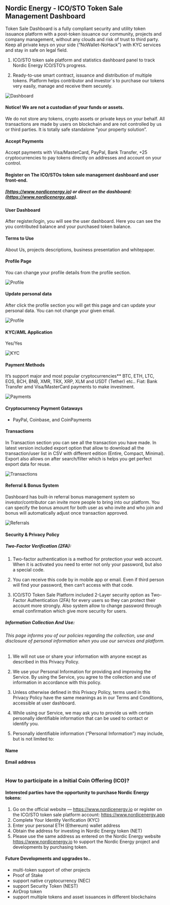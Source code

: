 ## Nordic Energy - ICO/STO Token Sale Management Dashboard

Token Sale Dashboard is a fully compliant security and utility token issuance platform with a post-token issuance our community, projects and company management, without any clouds and risk of trust to third party. Keep all private keys on your side (“NoWallet-NoHack”) with KYC services and stay in safe on legal field. 

1. ICO/STO token sale platform and statistics dashboard panel to track Nordic Energy ICO/STO’s progress. 

2. Ready-to-use smart contract, issuance and distribution of multiple tokens. Platform helps contributor and investor´s to purchase our tokens very easily, manage and receive them securely.


![Dashboard](docs/images/dashboard.png)



#### Notice! We are not a custodian of your funds or assets.

We do not store any tokens, crypto assets or private keys on your behalf. All transactions are made by users on blockchain and are not controlled by us or third parties. It is totally safe standalone “your property solution”.



#### Accept Payments

Accept payments with Visa/MasterCard, PayPal, Bank Transfer, +25 cryptocurrencies to pay tokens directly on addresses and account on your control.



#### Register on The ICO/STOs token sale management dashboard and user front-end.

##### [https://www.nordicenergy.io) or direct on the dashboard: (https://www.nordicenergy.app).



#### User Dashboard

After register/login, you will see the user dashboard. Here you can see the you contributed balance and your purchased token balance.


#### Terms to Use

About Us, projects descriptions, business presentation and whitepaper.


#### Profile Page

You can change your profile details from the profile section.


![Profile](docs/images/profile.png)


#### Update personal data

After click the profile section you will get this page and can update your personal data. You can not change your given email.

![Profile](docs/images/profile.png)

#### KYC/AML Application

Yes/Yes

![KYC](docs/images/KYC.png)


#### Payment Methods

It’s support major and most popular cryptocurrencies** BTC, ETH, LTC, EOS, BCH, BNB, XMR, TRX, XRP, XLM and USDT (Tether) etc.. Fiat: Bank Transfer amd Visa/MasterCard payments to make investment.

![Payments](docs/images/payments.png)


#### Cryptocurrency Payment Gataways

- PayPal, Coinbase, and CoinPayments



#### Transactions

In Transaction section you can see all the transaction you have made. In latest version included export option that allow to download all the transaction/user list in CSV with different edition (Entire, Compact, Minimal). Export also allows on after search/filter which is helps you get perfect export data for reuse.

![Transactions](docs/images/transactions.png)



#### Referral & Bonus System

Dashboard has built-in referral bonus management system so investor/contributor can invite more people to bring into our platform. You can specify the bonus amount for both user as who invite and who join and bonus will automatically adjust once transaction approved.

![Referrals](docs/images/referrals.png)



#### Security & Privacy Policy



##### Two-Factor Verification (2FA):

1. Two-factor authentication is a method for protection your web account. When it is activated you need to enter not only your password, but also a special code. 

2. You can receive this code by in mobile app or email. Even if third person will find your password, then can’t access with that code.

3. ICO/STO Token Sale Platform included 2-Layer security option as Two-Factor Authentication (2FA) for every users so they can protect their account more strongly. Also system allow to change password through email confirmation which give more security for users.


##### Information Collection And Use:

###### This page informs you of our policies regarding the collection, use and disclosure of personal information when you use our services and platform.

1. We will not use or share your information with anyone except as described in this Privacy Policy.

2. We use your Personal Information for providing and improving the Service. By using the Service, you agree to the collection and use of information in accordance with this policy.

3. Unless otherwise defined in this Privacy Policy, terms used in this Privacy Policy have the same meanings as in our Terms and Conditions, accessible at user dashboard.

4. While using our Service, we may ask you to provide us with certain personally identifiable information that can be used to contact or identify you. 

5. Personally identifiable information (“Personal Information”) may include, but is not limited to:


#### Name

#### Email address


#


### How to participate in a Initial Coin Offering (ICO)?


#### Interested parties have the opportunity to purchase Nordic Energy tokens:


1.	Go on the official website — https://www.nordicenergy.io or register on the ICO/STO token sale platform account: https://www.nordicenergy.app
3.	Complete Your Identity Verification (KYC)
4.	Enter your personal ETH (Ethereum) wallet address
5.	Obtain the address for investing in Nordic Energy token (NET)
6.	Please use the same address as entered on the Nordic Energy website https://www.nordicenergy.io to support the Nordic Energy project and developments by purchasing token.



#### Future Developments and upgrades to..

- multi-token support of other projects
- Proof of Stake
- support native cryptocurrency (NEC)
- support Security Token (NEST)
- AirDrop token
- support multiple tokens and asset issuances in different blockchains

